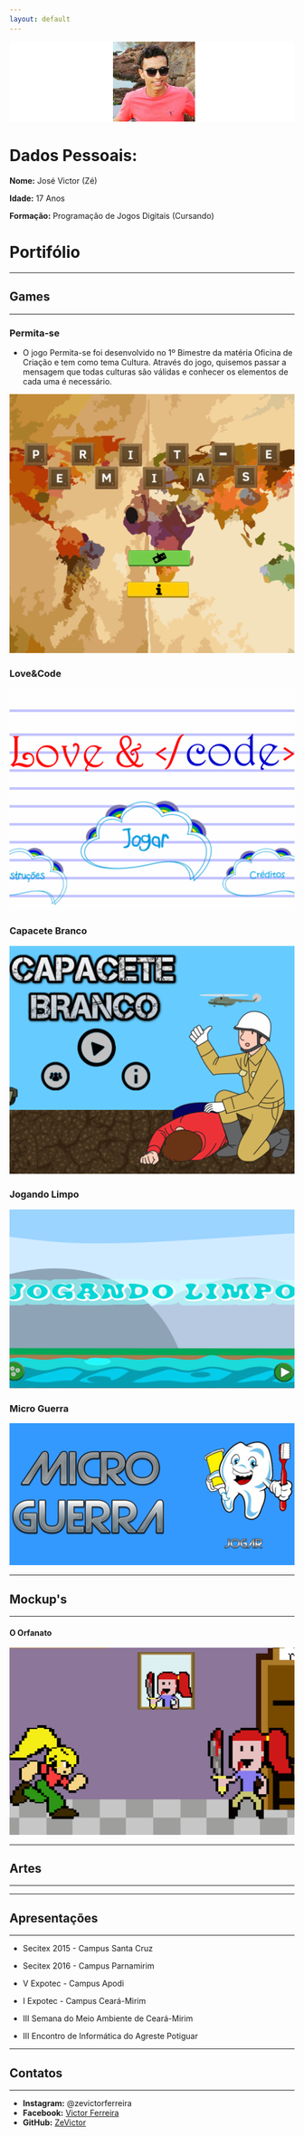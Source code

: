 ```yaml
---
layout: default
---
```




![Autor](Eu3.png)

# Dados Pessoais:

**Nome:** José Victor (Zé)

**Idade:** 17 Anos

**Formação:** Programação de Jogos Digitais (Cursando)

# Portifólio

* * *

## Games

* * *

### Permita-se

* O jogo Permita-se foi desenvolvido no 1º Bimestre da matéria Oficina de Criação e tem como tema Cultura. Através do jogo, quisemos passar a mensagem que todas culturas são válidas e conhecer os elementos de cada uma é necessário. 

[![](J1.PNG)](https://zevictor.github.io/Permita-se/)

### Love&Code

[![](J2.PNG)](https://zevictor.github.io/Love&Code/)

### Capacete Branco

[![](J3.PNG)](https://zevictor.github.io/CapWhite/)

### Jogando Limpo

[![](J4.PNG)](https://zevictor.github.io/ProjetoJogo/)

### Micro Guerra

[![](J5.PNG)](https://zevictor.github.io/MicroGuerra/)

* * *

## Mockup's

* * *

#### O Orfanato

[![](Mock.PNG)](https://zevictor.github.io/Mockup/)

* * *

## Artes

* * *

* * *

## Apresentações

* * *

* Secitex 2015 - Campus Santa Cruz

* Secitex 2016 - Campus Parnamirim

* V Expotec - Campus Apodi

* I Expotec - Campus Ceará-Mirim

* III Semana do Meio Ambiente de Ceará-Mirim

* III Encontro de Informática do Agreste Potiguar

* * *

## Contatos

* * * 

* **Instagram:** @zevictorferreira
* **Facebook:** [Victor Ferreira](https://www.facebook.com/victor.gatopb)
* **GitHub:**  [ZeVictor](https://github.com/ZeVictor)

